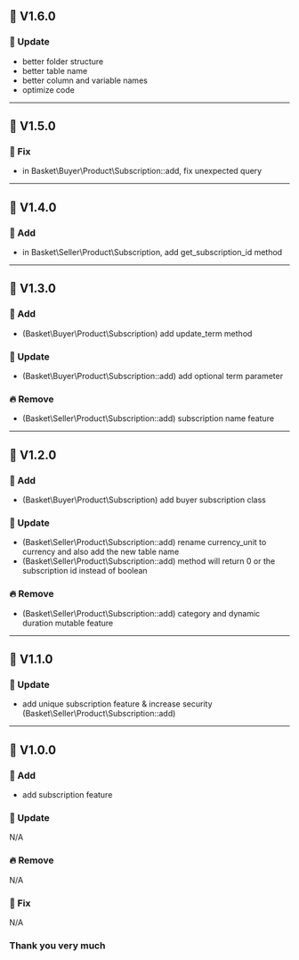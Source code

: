 ## 🔖 V1.6.0
### 🌴 Update
- better folder structure
- better table name
- better column and variable names
- optimize code


---


## 🔖 V1.5.0
### 🐛 Fix
- in Basket\Buyer\Product\Subscription::add, fix unexpected query


---


## 🔖 V1.4.0
### 🌱 Add
- in Basket\Seller\Product\Subscription, add get_subscription_id method


---


## 🔖 V1.3.0
### 🌱 Add
- (Basket\Buyer\Product\Subscription) add update_term method


### 🌴 Update
- (Basket\Buyer\Product\Subscription::add) add optional term parameter


### 🔥 Remove
- (Basket\Seller\Product\Subscription::add) subscription name feature


---


## 🔖 V1.2.0
### 🌱 Add
- (Basket\Buyer\Product\Subscription) add buyer subscription class


### 🌴 Update
- (Basket\Seller\Product\Subscription::add) rename currency_unit to currency and also add the new table name
- (Basket\Seller\Product\Subscription::add) method will return 0 or the subscription id instead of boolean


### 🔥 Remove
- (Basket\Seller\Product\Subscription::add) category and dynamic duration mutable feature


---


## 🔖 V1.1.0
### 🌴 Update
- add unique subscription feature & increase security (Basket\Seller\Product\Subscription::add)


---


## 🔖 V1.0.0
### 🌱 Add
- add subscription feature


### 🌴 Update
N/A


### 🔥 Remove
N/A


### 🐛 Fix
N/A


### Thank you very much
